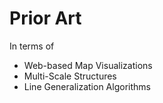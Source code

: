 # Prior Art

In terms of

 * Web-based Map Visualizations
 * Multi-Scale Structures
 * Line Generalization Algorithms
